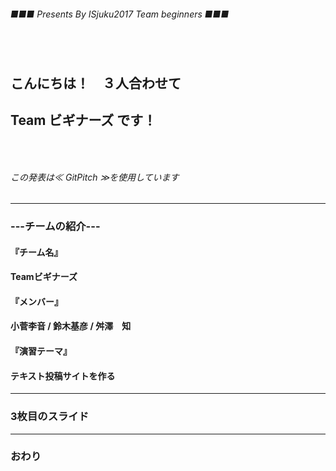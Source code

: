 ###### ■■■ Presents By ISjuku2017 Team beginners ■■■
### 　
## こんにちは！　３人合わせて
## Team ビギナーズ です！
### 　
###### この発表は≪ GitPitch ≫を使用しています
---
### ---チームの紹介---
#### 『チーム名』
#### Teamビギナーズ
#### 『メンバー』
#### 小菅李音 / 鈴木基彦 / 舛澤　知
#### 『演習テーマ』
#### テキスト投稿サイトを作る
---


### 3枚目のスライド


---


### おわり
